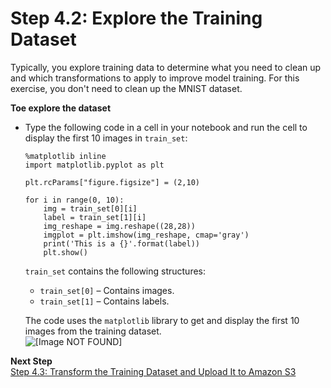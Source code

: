 # Step 4\.2: Explore the Training Dataset<a name="ex1-preprocess-data-inspect"></a>

Typically, you explore training data to determine what you need to clean up and which transformations to apply to improve model training\. For this exercise, you don't need to clean up the MNIST dataset\. 

**Toe explore the dataset**
+ Type the following code in a cell in your notebook and run the cell to display the first 10 images in `train_set`:

  ```
  %matplotlib inline
  import matplotlib.pyplot as plt
  
  plt.rcParams["figure.figsize"] = (2,10)
  
  for i in range(0, 10):
      img = train_set[0][i]
      label = train_set[1][i]
      img_reshape = img.reshape((28,28))
      imgplot = plt.imshow(img_reshape, cmap='gray')
      print('This is a {}'.format(label))
      plt.show()
  ```

  `train_set` contains the following structures:
  + `train_set[0]` – Contains images\. 
  + `train_set[1]` – Contains labels\. 

  The code uses the `matplotlib` library to get and display the first 10 images from the training dataset\.  
![\[Image NOT FOUND\]](http://docs.aws.amazon.com/sagemaker/latest/dg/images/sagemaker-10-images.png)

**Next Step**  
[Step 4\.3: Transform the Training Dataset and Upload It to Amazon S3](ex1-preprocess-data-transform.md)